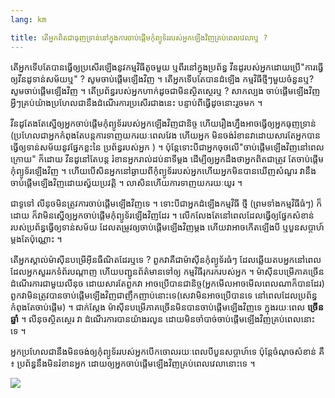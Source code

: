 ```yaml
---
lang: km

title: តើ​អ្នក​ពិត​ជា​ធុញ​ទ្រាន់​នៅ​ក្នុង​ការ​ចាប់​ផ្តើម​កុំ​ព្យូទ័រ​របស់​អ្នក​ឡើង​វិញ​គ្រប់​ពេល​វេលា​ឬ​ ?
---
```


តើ​អ្នក​ទើប​តែ​បាន​ធ្វើ​ឲ្យ​ប្រសើរ​ឡើង​នូវ​កម្មវិធី​​​តូច​​មួយ​ ឬ​ពីរ​នៅ​ក្នុង​ប្រព័ន្ធ​ 
វីនដូ​របស់​អ្នក​ដោយ​ប្រើ​​ "ការ​ធ្វើ​ឲ្យ​វីន​ដូ​ទាន់​សម័យ​ឬ​" ? សូមចាប់​ផ្តើម​ឡើង​វិញ​ ។ តើ​អ្នក​ទើប​តែ​បាន​ដំឡើង 
កម្មវិធី​ថ្មី​ៗ​មួយ​ចំនួន​ឬ ​? សូម​ចាប់​ផ្តើម​ឡើង​វិញ​ ។ តើ​ប្រព័ន្ធ​របស់​អ្នក​ហាក់​ដូច​ជាមិន​​ស្ថិត​ស្ថេរ​ឬ​ ? សាក​ល្បង​ 
ចាប់​ផ្តើម​ឡើង​វិញ​ អ្វីៗ​​គ្រប់​យ៉ាង​ប្រហែល​ជា​នឹង​ដំណើរ​ការ​ប្រសើរ​ជាង​នេះ​ បន្ទាប់​ពី​ធ្វើ​ដូច​នោះ​​រួច​មក​ ។

​វីន​ដូ​តែង​តែ​ស្នើ​​ឲ្យ​អ្នកចាប់​ផ្តើម​កុំ​ព្យូទ័រ​របស់​អ្នក​ឡើង​វិញ​ជានិច្ច ហើយ​រឿង​ហ្នឹង​អាច​ធ្វើ​ឲ្យ​ 
អ្នក​ធុញ​ទ្រាន់​ (ប្រហែល​ជា​អ្នក​កំពុង​តែ​បន្ត​ការ​ទាញ​យក​រយៈ​ពេល​វែង​ ហើយ​អ្នក​ 
មិន​ចង់​រំខាន​វា​ ដោយ​សារ​តែ​អ្នក​បាន​ធ្វើ​ឲ្យ​ទាន់​សម័យ​នូវ​ផ្នែក​ខ្លះ​នៃ​ 
ប្រព័ន្ធ​របស់​អ្នក​ ) ។ ប៉ុន្តែ​ទោះ​បី​ជា​អ្នក​ចុច​លើ​ "ចាប់​ផ្តើម​ឡើង​វិញ​នៅ​ពេល​ក្រោយ" ក៏​ដោយ​ ​វីន​ដូ​នៅ​តែ​បន្ត​ 
រំខាន​អ្នក​រាល់​ដប់​នាទី​ម្តង​ ដើម្បី​ឲ្យ​អ្នក​ដឹង​ថា​ អ្នក​ពិត​ជា​ត្រូវ​ 
តែ​ចាប់​ផ្តើម​កុំព្យូទ័រ​ឡើង​វិញ​ ។ ហើយ​បើសិន​​អ្នក​នៅ​ឆ្ងាយ​ពី​កុំព្យូទ័រ​របស់​អ្នក​
ហើយ​អ្នក​មិន​បាន​ឃើញ​សំណួរ វា​នឹង​ចាប់​ផ្តើម​ឡើង​វិញ​ដោយ​ស្វ័យ​ប្រវត្តិ ។
លា​សិន​ហើយ​ការ​ទាញ​យក​រយៈ​យូរ​ ។

ជា​ទូទៅ លីនុច​មិន​ត្រូវ​ការ​ចាប់​ផ្តើម​ឡើង​វិញ​ទេ​ ។ ទោះ​​បី​ជា​​អ្នក​ដំឡើង​កម្មវិធី​ 
ថ្មី (ព្រម​ទាំង​កម្មវិធី​ធំៗ​) ក៏​ដោយ ក៏វា​មិន​ស្នើ​ឲ្យ​អ្នក​ចាប់ផ្ដើម​កុំព្យូទ័រ​ឡើង​វិញ​ដែរ ។ លើក​លែងតែ​​​​​នៅ​ពេល​ 
ដែល​ធ្វើ​ឲ្យ​​ផ្នែក​សំខាន់​របស់​ប្រព័ន្ធ​​ធ្វើ​ឲ្យ​ទាន់​សម័យ​ ដែល​តម្រូវ​ឲ្យ​ចាប់ផ្ដើម​ឡើង​វិញ​ម្ដង ហើយ​វា​ 
អាច​កើត​ឡើង​​បី ឬ​បួនសប្តាហ៍​ម្តង​​តែ​ប៉ុណ្ណោះ ។

តើ​អ្នក​ស្គាល់​ម៉ាស៊ីន​បម្រើ​អ៊ីន​ធឺ​ណិត​ដែរឬ​​ទេ ? ពួក​វា​គឺ​ជា​ម៉ាស៊ីន​​កុំព្យូទ័រ​ធំ​ៗ​ ដែល​ឆ្លើយ​តប​​​អ្នក​ 
នៅ​ពេល​ដែល​អ្នក​សួរ​រក​ទំព័រ​បណ្តាញ​ ហើយ​បញ្ជូន​ព័ត៌​មាន​ទៅ​ឲ្យ​ 
កម្មវិធី​រុក​រក​របស់​អ្នក​ ។ ម៉ាស៊ីន​បម្រើ​ភាគ​ច្រើន​ដំណើរ​ការ​ជាមួយ​លីនុច​ ​​ដោយ​សារ​តែ​ពួក​វា​​ 
​​អាច​ប្រើបាន​ជានិច្ច​ (អ្នក​មើល​អាច​មើល​ពេល​ណា​ក៏​បាន​ដែរ) ពួក​វា​មិន​ត្រូវ​បាន​ចាប់​​ផ្តើម​ឡើង​វិញ​ជា​ញឹក​ញាប់​នោះ​​ទេ​ 
(សេវា​មិន​អាច​ប្រើ​បាន​ទេ​ នៅ​​ពេល​ដែល​ប្រព័ន្ធ​កំពុង​តែ​ចាប់​ផ្តើម​) ។ ជាក់​ស្តែង​ ម៉ាស៊ីន​បម្រើ​ 
ភាគ​​ច្រើន​មិន​បាន​ចាប់​ផ្តើម​ឡើង​វិញ​ទេ ក្នុង​​រយៈ​ពេល​ <b>​ច្រើន​ឆ្នាំ</b> ។ លីនុច​​ស្ថិតស្ថេរ វា 
ដំណើរ​ការ​បាន​យ៉ាង​រលូន​ ដោយ​មិន​ចាំ​បាច់​ចាប់​ផ្តើម​ឡើង​វិញ​គ្រប់​ពេល​​នោះ​ទេ ។

អ្នក​ប្រហែល​ជា​នឹង​មិន​ចង់​ឲ្យ​កុំព្យូទ័រ​របស់​អ្នក​បើក​ចោល​រយៈ​ពេល​បី​បួន​សប្តាហ៍​ទេ​ ប៉ុន្តែ​ចំណុច​សំខាន់​ 
គឺ​ ៖ ប្រព័ន្ធ​នឹង​មិន​រំខាន​អ្នក​ ដោយ​ឲ្យ​អ្នក​ចាប់​ផ្តើម​ឡើង​វិញ​គ្រប់​ពេល​វេលា​នោះ​ទេ​ ។

<img src="Images/reboot_all_the_time_thumb.png" />




